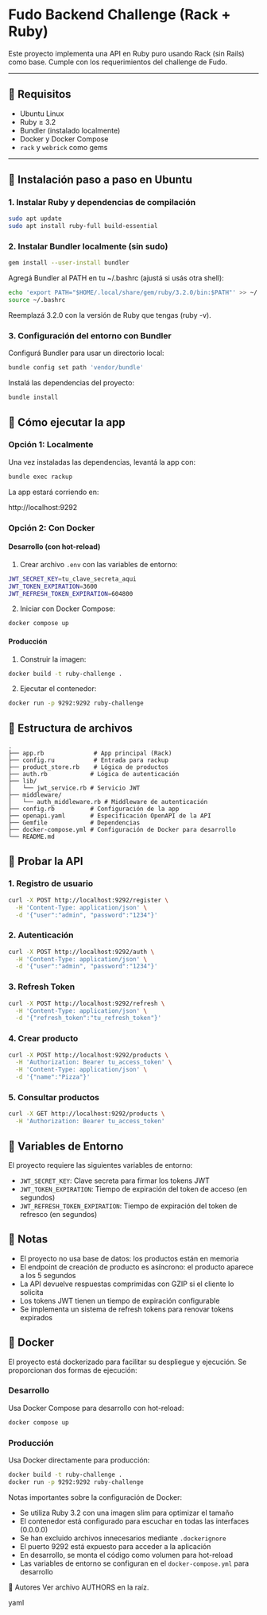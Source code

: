 # Fudo Backend Challenge (Rack + Ruby)

Este proyecto implementa una API en Ruby puro usando Rack (sin Rails) como base. Cumple con los requerimientos del challenge de Fudo.

---

## 🧱 Requisitos

- Ubuntu Linux
- Ruby ≥ 3.2
- Bundler (instalado localmente)
- Docker y Docker Compose
- `rack` y `webrick` como gems

---

## 🔧 Instalación paso a paso en Ubuntu

### 1. Instalar Ruby y dependencias de compilación

```bash
sudo apt update
sudo apt install ruby-full build-essential
```

### 2. Instalar Bundler localmente (sin sudo)

```bash
gem install --user-install bundler
```

Agregá Bundler al PATH en tu ~/.bashrc (ajustá si usás otra shell):

```bash
echo 'export PATH="$HOME/.local/share/gem/ruby/3.2.0/bin:$PATH"' >> ~/.bashrc
source ~/.bashrc
```

Reemplazá 3.2.0 con la versión de Ruby que tengas (ruby -v).

### 3. Configuración del entorno con Bundler

Configurá Bundler para usar un directorio local:

```bash
bundle config set path 'vendor/bundle'
```

Instalá las dependencias del proyecto:

```bash
bundle install
```

## 🚀 Cómo ejecutar la app

### Opción 1: Localmente

Una vez instaladas las dependencias, levantá la app con:

```bash
bundle exec rackup
```

La app estará corriendo en:

http://localhost:9292

### Opción 2: Con Docker

#### Desarrollo (con hot-reload)

1. Crear archivo `.env` con las variables de entorno:
```bash
JWT_SECRET_KEY=tu_clave_secreta_aqui
JWT_TOKEN_EXPIRATION=3600
JWT_REFRESH_TOKEN_EXPIRATION=604800
```

2. Iniciar con Docker Compose:
```bash
docker compose up
```

#### Producción

1. Construir la imagen:
```bash
docker build -t ruby-challenge .
```

2. Ejecutar el contenedor:
```bash
docker run -p 9292:9292 ruby-challenge
```

## 📁 Estructura de archivos

```
.
├── app.rb              # App principal (Rack)
├── config.ru           # Entrada para rackup
├── product_store.rb    # Lógica de productos
├── auth.rb            # Lógica de autenticación
├── lib/
│   └── jwt_service.rb # Servicio JWT
├── middleware/
│   └── auth_middleware.rb # Middleware de autenticación
├── config.rb          # Configuración de la app
├── openapi.yaml       # Especificación OpenAPI de la API
├── Gemfile            # Dependencias
├── docker-compose.yml # Configuración de Docker para desarrollo
└── README.md
```

## 🧪 Probar la API

### 1. Registro de usuario

```bash
curl -X POST http://localhost:9292/register \
  -H 'Content-Type: application/json' \
  -d '{"user":"admin", "password":"1234"}'
```

### 2. Autenticación

```bash
curl -X POST http://localhost:9292/auth \
  -H 'Content-Type: application/json' \
  -d '{"user":"admin", "password":"1234"}'
```

### 3. Refresh Token

```bash
curl -X POST http://localhost:9292/refresh \
  -H 'Content-Type: application/json' \
  -d '{"refresh_token":"tu_refresh_token"}'
```

### 4. Crear producto

```bash
curl -X POST http://localhost:9292/products \
  -H 'Authorization: Bearer tu_access_token' \
  -H 'Content-Type: application/json' \
  -d '{"name":"Pizza"}'
```

### 5. Consultar productos

```bash
curl -X GET http://localhost:9292/products \
  -H 'Authorization: Bearer tu_access_token'
```

## 🔐 Variables de Entorno

El proyecto requiere las siguientes variables de entorno:

- `JWT_SECRET_KEY`: Clave secreta para firmar los tokens JWT
- `JWT_TOKEN_EXPIRATION`: Tiempo de expiración del token de acceso (en segundos)
- `JWT_REFRESH_TOKEN_EXPIRATION`: Tiempo de expiración del token de refresco (en segundos)

## 🧠 Notas

- El proyecto no usa base de datos: los productos están en memoria
- El endpoint de creación de producto es asíncrono: el producto aparece a los 5 segundos
- La API devuelve respuestas comprimidas con GZIP si el cliente lo solicita
- Los tokens JWT tienen un tiempo de expiración configurable
- Se implementa un sistema de refresh tokens para renovar tokens expirados

## 🐳 Docker

El proyecto está dockerizado para facilitar su despliegue y ejecución. Se proporcionan dos formas de ejecución:

### Desarrollo

Usa Docker Compose para desarrollo con hot-reload:
```bash
docker compose up
```

### Producción

Usa Docker directamente para producción:
```bash
docker build -t ruby-challenge .
docker run -p 9292:9292 ruby-challenge
```

Notas importantes sobre la configuración de Docker:
- Se utiliza Ruby 3.2 con una imagen slim para optimizar el tamaño
- El contenedor está configurado para escuchar en todas las interfaces (0.0.0.0)
- Se han excluido archivos innecesarios mediante `.dockerignore`
- El puerto 9292 está expuesto para acceder a la aplicación
- En desarrollo, se monta el código como volumen para hot-reload
- Las variables de entorno se configuran en el `docker-compose.yml` para desarrollo

🧑 Autores
Ver archivo AUTHORS en la raíz.

yaml

